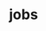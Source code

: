 <!-- generated by markdown-notes-tree -->

# jobs

<!-- optional markdown-notes-tree directory description starts here -->

<!-- optional markdown-notes-tree directory description ends here -->


